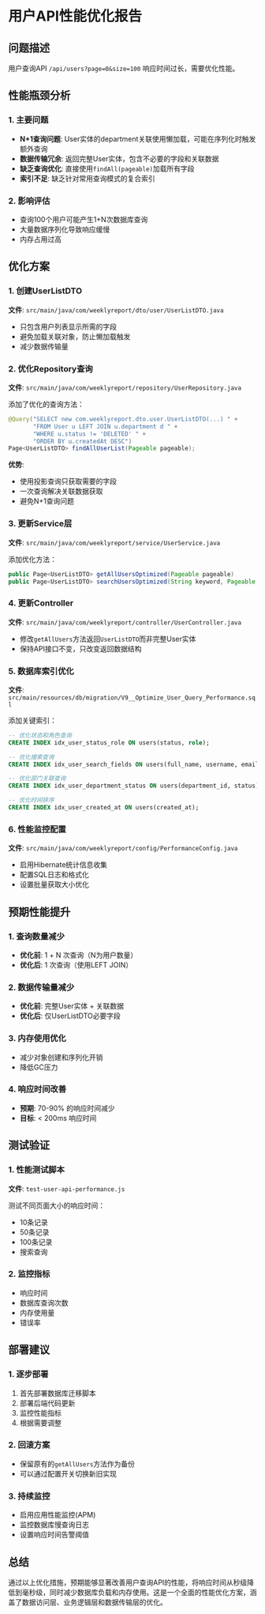 # 用户API性能优化报告

## 问题描述
用户查询API `/api/users?page=0&size=100` 响应时间过长，需要优化性能。

## 性能瓶颈分析

### 1. 主要问题
- **N+1查询问题**: User实体的department关联使用懒加载，可能在序列化时触发额外查询
- **数据传输冗余**: 返回完整User实体，包含不必要的字段和关联数据
- **缺乏查询优化**: 直接使用`findAll(pageable)`加载所有字段
- **索引不足**: 缺乏针对常用查询模式的复合索引

### 2. 影响评估
- 查询100个用户可能产生1+N次数据库查询
- 大量数据序列化导致响应缓慢
- 内存占用过高

## 优化方案

### 1. 创建UserListDTO
**文件**: `src/main/java/com/weeklyreport/dto/user/UserListDTO.java`

- 只包含用户列表显示所需的字段
- 避免加载关联对象，防止懒加载触发
- 减少数据传输量

### 2. 优化Repository查询
**文件**: `src/main/java/com/weeklyreport/repository/UserRepository.java`

添加了优化的查询方法：
```java
@Query("SELECT new com.weeklyreport.dto.user.UserListDTO(...) " +
       "FROM User u LEFT JOIN u.department d " +
       "WHERE u.status != 'DELETED' " +
       "ORDER BY u.createdAt DESC")
Page<UserListDTO> findAllUserList(Pageable pageable);
```

**优势**:
- 使用投影查询只获取需要的字段
- 一次查询解决关联数据获取
- 避免N+1查询问题

### 3. 更新Service层
**文件**: `src/main/java/com/weeklyreport/service/UserService.java`

添加优化方法：
```java
public Page<UserListDTO> getAllUsersOptimized(Pageable pageable)
public Page<UserListDTO> searchUsersOptimized(String keyword, Pageable pageable)
```

### 4. 更新Controller
**文件**: `src/main/java/com/weeklyreport/controller/UserController.java`

- 修改`getAllUsers`方法返回`UserListDTO`而非完整User实体
- 保持API接口不变，只改变返回数据结构

### 5. 数据库索引优化
**文件**: `src/main/resources/db/migration/V9__Optimize_User_Query_Performance.sql`

添加关键索引：
```sql
-- 优化状态和角色查询
CREATE INDEX idx_user_status_role ON users(status, role);

-- 优化搜索查询
CREATE INDEX idx_user_search_fields ON users(full_name, username, email);

-- 优化部门关联查询
CREATE INDEX idx_user_department_status ON users(department_id, status);

-- 优化时间排序
CREATE INDEX idx_user_created_at ON users(created_at);
```

### 6. 性能监控配置
**文件**: `src/main/java/com/weeklyreport/config/PerformanceConfig.java`

- 启用Hibernate统计信息收集
- 配置SQL日志和格式化
- 设置批量获取大小优化

## 预期性能提升

### 1. 查询数量减少
- **优化前**: 1 + N 次查询（N为用户数量）
- **优化后**: 1 次查询（使用LEFT JOIN）

### 2. 数据传输量减少
- **优化前**: 完整User实体 + 关联数据
- **优化后**: 仅UserListDTO必要字段

### 3. 内存使用优化
- 减少对象创建和序列化开销
- 降低GC压力

### 4. 响应时间改善
- **预期**: 70-90% 的响应时间减少
- **目标**: < 200ms 响应时间

## 测试验证

### 1. 性能测试脚本
**文件**: `test-user-api-performance.js`

测试不同页面大小的响应时间：
- 10条记录
- 50条记录  
- 100条记录
- 搜索查询

### 2. 监控指标
- 响应时间
- 数据库查询次数
- 内存使用量
- 错误率

## 部署建议

### 1. 逐步部署
1. 首先部署数据库迁移脚本
2. 部署后端代码更新
3. 监控性能指标
4. 根据需要调整

### 2. 回滚方案
- 保留原有的`getAllUsers`方法作为备份
- 可以通过配置开关切换新旧实现

### 3. 持续监控
- 启用应用性能监控(APM)
- 监控数据库慢查询日志
- 设置响应时间告警阈值

## 总结

通过以上优化措施，预期能够显著改善用户查询API的性能，将响应时间从秒级降低到毫秒级，同时减少数据库负载和内存使用。这是一个全面的性能优化方案，涵盖了数据访问层、业务逻辑层和数据传输层的优化。